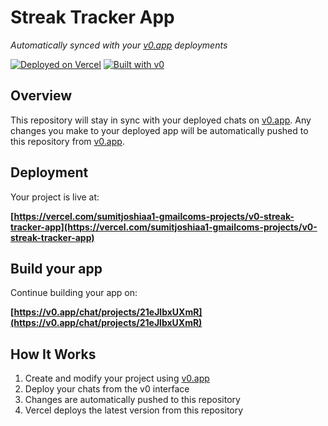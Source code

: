 # Streak Tracker App

*Automatically synced with your [v0.app](https://v0.app) deployments*

[![Deployed on Vercel](https://img.shields.io/badge/Deployed%20on-Vercel-black?style=for-the-badge&logo=vercel)](https://vercel.com/sumitjoshiaa1-gmailcoms-projects/v0-streak-tracker-app)
[![Built with v0](https://img.shields.io/badge/Built%20with-v0.app-black?style=for-the-badge)](https://v0.app/chat/projects/21eJlbxUXmR)

## Overview

This repository will stay in sync with your deployed chats on [v0.app](https://v0.app).
Any changes you make to your deployed app will be automatically pushed to this repository from [v0.app](https://v0.app).

## Deployment

Your project is live at:

**[https://vercel.com/sumitjoshiaa1-gmailcoms-projects/v0-streak-tracker-app](https://vercel.com/sumitjoshiaa1-gmailcoms-projects/v0-streak-tracker-app)**

## Build your app

Continue building your app on:

**[https://v0.app/chat/projects/21eJlbxUXmR](https://v0.app/chat/projects/21eJlbxUXmR)**

## How It Works

1. Create and modify your project using [v0.app](https://v0.app)
2. Deploy your chats from the v0 interface
3. Changes are automatically pushed to this repository
4. Vercel deploys the latest version from this repository
